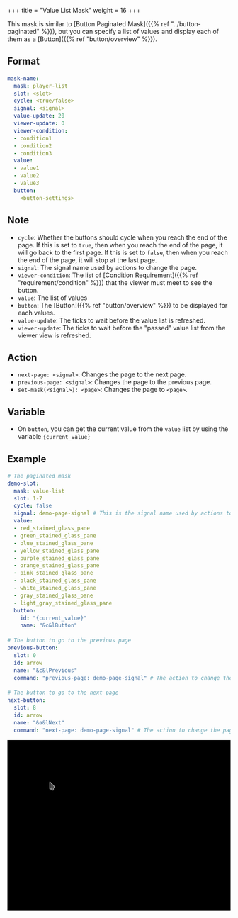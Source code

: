 +++
title = "Value List Mask"
weight = 16
+++

This mask is similar to [Button Paginated Mask]({{% ref "../button-paginated" %}}), but you can specify a list of values and display each of them as a [Button]({{% ref "button/overview" %}}).

## Format

```yaml
mask-name:
  mask: player-list
  slot: <slot>
  cycle: <true/false>
  signal: <signal>
  value-update: 20
  viewer-update: 0
  viewer-condition:
  - condition1
  - condition2
  - condition3
  value:
  - value1
  - value2
  - value3
  button:
    <button-settings>
```

## Note

* `cycle`: Whether the buttons should cycle when you reach the end of the page. If this is set to `true`, then when you reach the end of the page, it will go back to the first page. If this is set to `false`, then when you reach the end of the page, it will stop at the last page.
* `signal`: The signal name used by actions to change the page.
* `viewer-condition`: The list of [Condition Requirement]({{% ref "requirement/condition" %}}) that the viewer must meet to see the button.
* `value`: The list of values
* `button`: The [Button]({{% ref "button/overview" %}}) to be displayed for each values.
* `value-update`: The ticks to wait before the value list is refreshed.
* `viewer-update`: The ticks to wait before the "passed" value list from the viewer view is refreshed.

## Action

* `next-page: <signal>`: Changes the page to the next page.
* `previous-page: <signal>`: Changes the page to the previous page.
* `set-mask(<signal>): <page>`: Changes the page to `<page>`.

## Variable

* On `button`, you can get the current value from the `value` list by using the variable `{current_value}`

## Example

```yaml
# The paginated mask
demo-slot:
  mask: value-list
  slot: 1-7
  cycle: false
  signal: demo-page-signal # This is the signal name used by actions to change the page.
  value:
  - red_stained_glass_pane
  - green_stained_glass_pane
  - blue_stained_glass_pane
  - yellow_stained_glass_pane
  - purple_stained_glass_pane
  - orange_stained_glass_pane
  - pink_stained_glass_pane
  - black_stained_glass_pane
  - white_stained_glass_pane
  - gray_stained_glass_pane
  - light_gray_stained_glass_pane
  button:
    id: "{current_value}"
    name: "&c&lButton"

# The button to go to the previous page
previous-button:
  slot: 0
  id: arrow
  name: "&c&lPrevious"
  command: "previous-page: demo-page-signal" # The action to change the page

# The button to go to the next page
next-button:
  slot: 8
  id: arrow
  name: "&a&lNext"
  command: "next-page: demo-page-signal" # The action to change the page
```

![Value List 1](value-list-1.gif)
